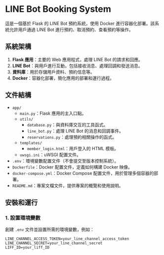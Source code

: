 # LINE Bot Booking System

這是一個基於 Flask 的 LINE Bot 預約系統，使用 Docker 進行容器化部署。該系統允許用戶通過 LINE Bot 進行預約、取消預約、查看預約等操作。

## 系統架構

1. **Flask 應用**：主要的 Web 應用程式，處理 LINE Bot 的請求和回應。
2. **LINE Bot**：與用戶進行互動，包括接收消息、處理回調和發送消息。
3. **資料庫**：用於存儲用戶資料、預約信息等。
4. **Docker**：容器化部署，簡化應用的部署和運行過程。

## 文件結構

- `app/`
  - `main.py`：Flask 應用的主入口點。
  - `utils/`
    - `database.py`：與資料庫交互的工具函式。
    - `line_bot.py`：處理 LINE Bot 的消息和回調事件。
    - `reservations.py`：處理預約相關操作的函式。
  - `templates/`
    - `member_login.html`：用戶登入的 HTML 模板。
  - `uwsgi.ini`：uWSGI 配置文件。
- `.env`：環境變數配置文件（不會提交至版本控制系統）。
- `Dockerfile`：Docker 配置文件，定義如何構建 Docker 映像。
- `docker-compose.yml`：Docker Compose 配置文件，用於管理多個容器的部署。
- `README.md`：專案文檔文件，提供專案的概覽和使用說明。

## 安裝和運行

### 1. 設置環境變數

創建 `.env` 文件並設置所需的環境變數，例如：

```env
LINE_CHANNEL_ACCESS_TOKEN=your_line_channel_access_token
LINE_CHANNEL_SECRET=your_line_channel_secret
LIFF_ID=your_liff_ID